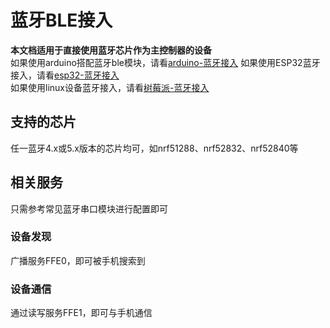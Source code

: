 # 蓝牙BLE接入  
**本文档适用于直接使用蓝牙芯片作为主控制器的设备**  
如果使用arduino搭配蓝牙ble模块，请看[arduino-蓝牙接入](?file=001-快速开始/01-arduino-蓝牙接入 "arduino-蓝牙接入")
如果使用ESP32蓝牙接入，请看[esp32-蓝牙接入](?file=001-快速开始/03-esp32-蓝牙接入 "esp32-蓝牙接入")  
如果使用linux设备蓝牙接入，请看[树莓派-蓝牙接入](?file=001-快速开始/07-树莓派-蓝牙接入 "树莓派-蓝牙接入")  



## 支持的芯片  
任一蓝牙4.x或5.x版本的芯片均可，如nrf51288、nrf52832、nrf52840等  

## 相关服务  
只需参考常见蓝牙串口模块进行配置即可  

### 设备发现  
广播服务FFE0，即可被手机搜索到  

### 设备通信  
通过读写服务FFE1，即可与手机通信  